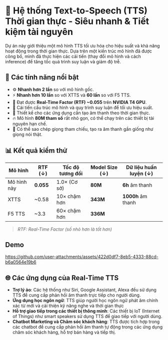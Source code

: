 # 🚀 Hệ thống Text-to-Speech (TTS) Thời gian thực - Siêu nhanh & Tiết kiệm tài nguyên

Dự án này giới thiệu một mô hình TTS tối ưu hóa cho hiệu suất và khả năng hoạt động trong thời gian thực. Dựa trên một kiến trúc mô hình đã được công bố, mình đã thực hiện các cải tiến (thay đổi mô hình và cách inference) để tăng tốc quá trình suy luận và giảm độ trễ.

## 🌟 Các tính năng nổi bật

- ⚙️ **Nhanh hơn 2 lần** so với mô hình gốc.
- ⚡ **Nhanh hơn 10 lần** so với XTTS và **60 lần** so với F5 TTS.
- 🚀 Đạt được **Real-Time Factor (RTF) ~0.055** trên **NVIDIA T4 GPU**.
- 🧠 Cải tiến cấu trúc mô hình và quy trình suy luận để tối ưu hiệu suất.
- 🧩 Thiết kế cho các ứng dụng cần tạo âm thanh theo thời gian thực.
- 🔥 Mô hình **80M tham số** rất nhỏ gọn, có thể chạy trên các thiết bị tài nguyên hạn chế.
- 🎤 Có thể sao chép giọng tham chiếu, tạo ra âm thanh gần giống như giọng nói thật.

## 📊 Kết quả kiểm thử

| Mô hình    | RTF (↓)     | Tốc độ tương đối | Model Size (↓) | Dữ liệu huấn luyện (↓) |
|------------|-------------|------------------|-----------------|------------------------|
| Mô hình này | **0.055**   | 1.0× (Cơ sở)     | **80M**         | **6h** âm thanh         |
| XTTS       | ~0.58       | 10× chậm hơn     | **343M**        | **1000h** âm thanh    |
| F5 TTS     | ~3.3        | 60× chậm hơn     | **336M**        |     |

> *RTF: Real-Time Factor (số nhỏ hơn là tốt hơn)*

## Demo

https://github.com/user-attachments/assets/422d0df7-8eb5-4333-88cd-b6a0564e19b6

## 🌐 Các ứng dụng của Real-Time TTS
- **Trợ lý ảo**: Các hệ thống như Siri, Google Assistant, Alexa đều sử dụng TTS để cung cấp phản hồi âm thanh trực tiếp cho người dùng.
- **Ứng dụng học ngôn ngữ**: TTS giúp người học ngôn ngữ phát âm chính xác từ mới và cải thiện kỹ năng nghe và thời gian thực
- **Hỗ trợ giao tiếp trong các thiết bị thông minh**: Các thiết bị IoT (Internet of Things) như smart speakers sử dụng TTS để giao tiếp với người dùng.
- **Chatbot Marketing và Chăm sóc khách hàng**: TTS được tích hợp trong các chatbot để cung cấp phản hồi âm thanh tự động trong các ứng dụng chăm sóc khách hàng, hỗ trợ bán hàng và tiếp thị.
